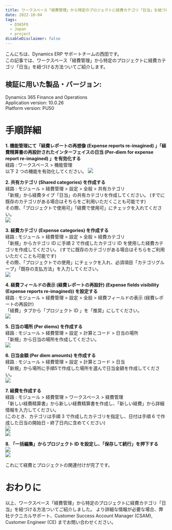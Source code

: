```yaml
---
title: ワークスペース「経費管理」から特定のプロジェクトに経費カテゴリ「日当」を紐づける方法
date: 2022-10-04
tags:
  - D365FO
  - Japan
  - project 
disableDisclaimer: false
---
```

こんにちは、Dynamics ERP サポートチームの西田です。  
この記事では、ワークスペース「経費管理」から特定のプロジェクトに経費カテゴリ「日当」を紐づける方法ついてご紹介します。  
<!-- more -->

## 検証に用いた製品・バージョン:
Dynamics 365 Finance and Operations  
Application version: 10.0.26  
Platform version: PU50  

# 手順詳細
**1. 機能管理にて「経費レポートの再想像 (Expense reports re-imagined) 」「経費精算書の再設計されたインターフェイスの日当 (Per-diem for expense report re-imagined) 」を有効化する**  
    経路 : ワークスペース > 機能管理  
    以下 2 つの機能を有効化してください。
   ![](./perdiem-expense-project/image-name1.png)

**2. 共有カテゴリ (Shared categories) を作成する**  
    経路 : モジュール > 経費管理 > 設定 > 全般 > 共有カテゴリ  
    「新規」から経費タイプ「日当」の共有カテゴリを作成してください。 (すでに既存のカテゴリがある場合はそちらをご利用いただくことも可能です)  
    その際、「プロジェクトで使用可」「経費で使用可」にチェックを入れてください。  
   ![](./perdiem-expense-project/image-name2.png)

**3. 経費カテゴリ (Expense categories) を作成する**  
    経路 : モジュール > 経費管理 > 設定 > 全般 > 経費カテゴリ  
    「新規」からカテゴリ ID に手順 2 で作成したカテゴリ ID を使用した経費カテゴリを作成してください。 (すでに既存のカテゴリがある場合はそちらをご利用いただくことも可能です)  
    その際、「プロジェクトでの使用」にチェックを入れ、必須項目「カテゴリグループ」「既存の支払方法」を入力してください。  
   ![](./perdiem-expense-project/image-name3.png)

**4. 経費フィールドの表示 (経費レポートの再設計) (Expense fields visibility (Expense reports re-imagined)) を設定する**  
    経路 : モジュール > 経費管理 > 設定 > 全般 > 経費フィールドの表示 (経費レポートの再設計)  
    「経費」タブから「プロジェクト ID 」を「推奨」にしてください。  
   ![](./perdiem-expense-project/image-name4.png)

**5. 日当の場所 (Per diems) を作成する**  
    経路 : モジュール > 経費管理 > 設定 > 計算とコード > 日当の場所  
    「新規」から日当の場所を作成してください。  
   ![](./perdiem-expense-project/image-name5.png)

**6. 日当金額 (Per diem amounts) を作成する**  
    経路 : モジュール > 経費管理 > 設定 > 計算とコード > 日当  
    「新規」から場所に手順5で作成した場所を選んで日当金額を作成してください。  
   ![](./perdiem-expense-project/image-name6.png)

**7. 経費を作成する**  
    経路 : モジュール > 経費管理 > ワークスペース > 経費管理  
    「新しい経費精算書」から新しい経費精算書を作成し、「新しい経費」から詳細情報を入力してください。  
    (このとき、カテゴリは手順 3 で作成したカテゴリを指定し、日付は手順 6 で作成した日当の開始日・終了日内に含めてください)  
   ![](./perdiem-expense-project/image-name7.png)  
   ![](./perdiem-expense-project/image-name7-2.png)

**8. 「一括編集」からプロジェクト ID を設定し、「保存して続行」を押下する**  
   ![](./perdiem-expense-project/image-name8.png)  
   ![](./perdiem-expense-project/image-name8-2.png)

   これにて経費とプロジェクトの関連付けが完了です。

# おわりに  
以上、ワークスペース「経費管理」から特定のプロジェクトに経費カテゴリ「日当」を紐づける方法ついてご紹介しました。
より詳細な情報が必要な場合、弊社テクニカルサポート、Customer Success Account Manager (CSAM), Customer Engineer (CE) までお問い合わせください。
